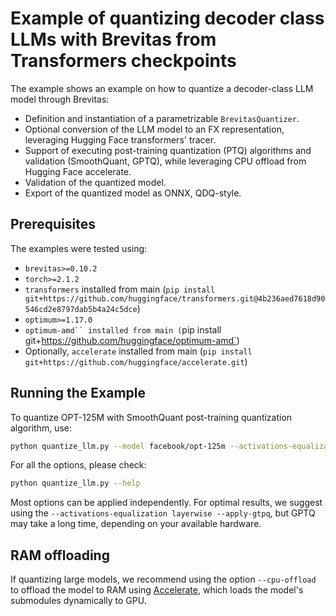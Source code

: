 # Example of quantizing decoder class LLMs with Brevitas from Transformers checkpoints

The example shows an example on how to quantize a decoder-class LLM model through Brevitas:

- Definition and instantiation of a parametrizable `BrevitasQuantizer`.
- Optional conversion of the LLM model to an FX representation, leveraging Hugging Face transformers' tracer.
- Support of executing post-training quantization (PTQ) algorithms and validation (SmoothQuant, GPTQ), while leveraging CPU offload from Hugging Face accelerate.
- Validation of the quantized model.
- Export of the quantized model as ONNX, QDQ-style.

## Prerequisites

The examples were tested using:
- `brevitas>=0.10.2`
- `torch>=2.1.2`
- `transformers` installed from main (`pip install git+https://github.com/huggingface/transformers.git@4b236aed7618d90546cd2e8797dab5b4a24c5dce`)
- `optimum>=1.17.0`
- `optimum-amd`` installed from main (`pip install git+https://github.com/huggingface/optimum-amd`)
- Optionally, `accelerate` installed from main (`pip install git+https://github.com/huggingface/accelerate.git`)

## Running the Example

To quantize OPT-125M with SmoothQuant post-training quantization algorithm, use:

```bash
python quantize_llm.py --model facebook/opt-125m --activations-equalization layerwise
```

For all the options, please check:

```bash
python quantize_llm.py --help
```

Most options can be applied independently. For optimal results, we suggest using the `--activations-equalization layerwise --apply-gtpq`, but GPTQ may take a long time, depending on your available hardware.

## RAM offloading

If quantizing large models, we recommend using the option `--cpu-offload` to offload the model to RAM using [Accelerate](https://huggingface.co/docs/accelerate/index), which loads the model's submodules dynamically to GPU.
